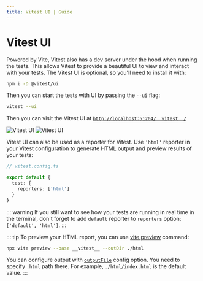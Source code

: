 ```yaml
---
title: Vitest UI | Guide
---
```


# Vitest UI

Powered by Vite, Vitest also has a dev server under the hood when running the tests. This allows Vitest to provide a beautiful UI to view and interact with your tests. The Vitest UI is optional, so you'll need to install it with:

```bash
npm i -D @vitest/ui
```

Then you can start the tests with UI by passing the `--ui` flag:

```bash
vitest --ui
```

Then you can visit the Vitest UI at <a href="http://localhost:51204/__vitest__/">`http://localhost:51204/__vitest__/`</a>


<img alt="Vitest UI" img-light src="https://user-images.githubusercontent.com/11247099/171992267-5cae2fa0-b927-400a-8eb1-da776974cb61.png">
<img alt="Vitest UI" img-dark src="https://user-images.githubusercontent.com/11247099/171992272-7c6057e2-80c3-4b17-a7b6-0ac28e5a5e0b.png">

Vitest UI can also be used as a reporter for Vitest. Use `'html'` reporter in your Vitest configuration to generate HTML output and preview results of your tests:

```ts
// vitest.config.ts

export default {
  test: {
    reporters: ['html']
  }
}
```

::: warning
If you still want to see how your tests are running in real time in the terminal, don't forget to add `default` reporter to `reporters` option: `['default', 'html']`.
:::

::: tip
To preview your HTML report, you can use [vite preview](https://vitejs.dev/guide/cli.html#vite-preview) command:

```sh
npx vite preview --base __vitest__ --outDir ./html
```

You can configure output with [`outputFile`](/config/#outputfile) config option. You need to specify `.html` path there. For example, `./html/index.html` is the default value.
:::
